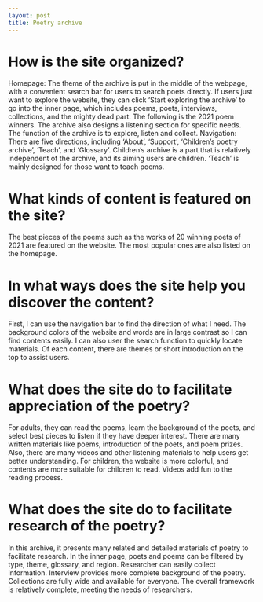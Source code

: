 ```yaml
---
layout: post
title: Poetry archive
---
```


<h1>How is the site organized?</h1>
Homepage: The theme of the archive is put in the middle of the webpage, with a convenient search bar for users to search poets directly. If users just want to explore the website, they can click ‘Start exploring the archive’ to go into the inner page, which includes poems, poets, interviews, collections, and the mighty dead part.  The following is the 2021 poem winners. The archive also designs a listening section for specific needs. The function of the archive is to explore, listen and collect.
Navigation: There are five directions, including ‘About’, ‘Support’, ‘Children’s poetry archive’, ‘Teach’, and ‘Glossary’. Children’s archive is a part that is relatively independent of the archive, and its aiming users are children. ‘Teach’ is mainly designed for those want to teach poems. 

<h1>What kinds of content is featured on the site?</h1>
The best pieces of the poems such as the works of 20 winning poets of 2021 are featured on the website. The most popular ones are also listed on the homepage. 

<h1>In what ways does the site help you discover the content?</h1>
First, I can use the navigation bar to find the direction of what I need. The background colors of the website and words are in large contrast so I can find contents easily. I can also user the search function to quickly locate materials. Of each content, there are themes or short introduction on the top to assist users. 

<h1>What does the site do to facilitate appreciation of the poetry?</h1>
For adults, they can read the poems, learn the background of the poets, and select best pieces to listen if they have deeper interest. There are many written materials like poems, introduction of the poets, and poem prizes. Also, there are many videos and other listening materials to help users get better understanding. For children, the website is more colorful, and contents are more suitable for children to read. Videos add fun to the reading process.

<h1>What does the site do to facilitate research of the poetry?</h1>
In this archive, it presents many related and detailed materials of poetry to facilitate research. In the inner page, poets and poems can be filtered by type, theme, glossary, and region. Researcher can easily collect information. Interview provides more complete background of the poetry. Collections are fully wide and available for everyone. The overall framework is relatively complete, meeting the needs of researchers. 
